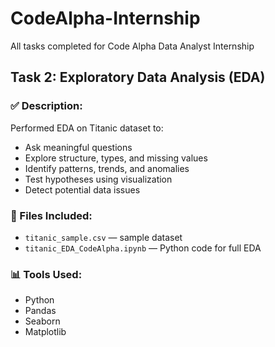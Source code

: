 # CodeAlpha-Internship
All tasks completed for Code Alpha Data Analyst Internship
## Task 2: Exploratory Data Analysis (EDA)

### ✅ Description:
Performed EDA on Titanic dataset to:
- Ask meaningful questions
- Explore structure, types, and missing values
- Identify patterns, trends, and anomalies
- Test hypotheses using visualization
- Detect potential data issues

### 📂 Files Included:
- `titanic_sample.csv` — sample dataset
- `titanic_EDA_CodeAlpha.ipynb` — Python code for full EDA

### 📊 Tools Used:
- Python
- Pandas
- Seaborn
- Matplotlib



